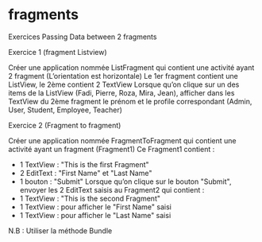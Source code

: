 # fragments
Exercices  Passing Data between 2 fragments

Exercice 1 (fragment Listview)

Créer une application nommée ListFragment qui contient une activité ayant 2 fragment
(L’orientation est horizontale) 
Le 1er fragment contient une ListView, le 2ème contient 2 TextView 
Lorsque qu’on clique sur un des items de la ListView (Fadi, Pierre, Roza, Mira, Jean), 
afficher dans les TextView du 2ème fragment le prénom et le profile correspondant 
(Admin, User, Student, Employee, Teacher) 


Exercice 2 (Fragment to fragment)

Créer une application nommée FragmentToFragment qui contient une activité ayant un 
fragment (Fragment1) 
Ce Fragment1 contient : 
- 1 TextView : "This is the first Fragment" 
- 2 EditText : "First Name" et "Last Name" 
- 1 bouton : "Submit" 
Lorsque qu’on clique sur le bouton "Submit", envoyer les 2 EditText saisis au 
Fragment2 qui contient : 
- 1 TextView : "This is the second Fragment" 
- 1 TextView : pour afficher le "First Name" saisi 
- 1 TextView : pour afficher le "Last Name" saisi

N.B : Utiliser la méthode Bundle
